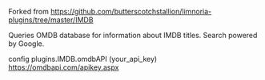 Forked from https://github.com/butterscotchstallion/limnoria-plugins/tree/master/IMDB

Queries OMDB database for information about IMDB titles. Search powered by Google.

config plugins.IMDB.omdbAPI (your_api_key) https://omdbapi.com/apikey.aspx
